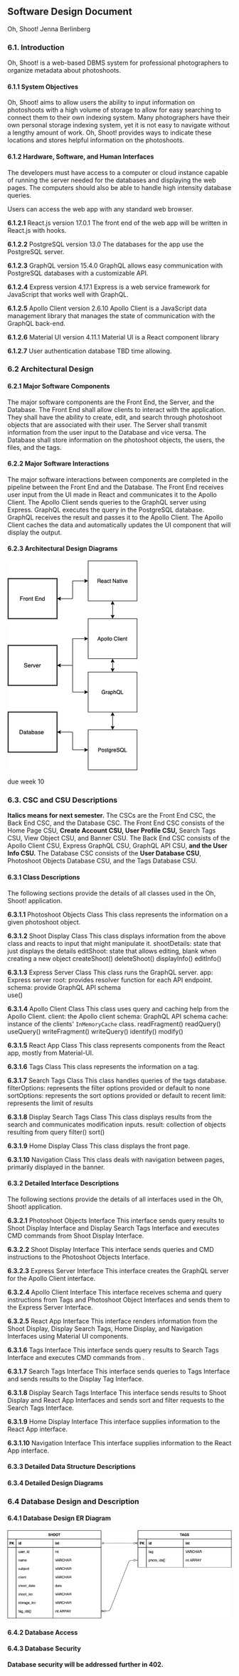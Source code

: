 ## Software Design Document
Oh, Shoot!
Jenna Berlinberg

### 6.1. Introduction
Oh, Shoot! is a web-based DBMS system for professional photographers to organize metadata about photoshoots.

#### 6.1.1 System Objectives
Oh, Shoot! aims to allow users the ability to input information on photoshoots with a high volume of storage to allow for easy searching to connect them to their own indexing system. Many photographers have their own personal storage indexing system, yet it is not easy to navigate without a lengthy amount of work. Oh, Shoot! provides ways to indicate these locations and stores helpful information on the photoshoots.

#### 6.1.2 Hardware, Software, and Human Interfaces

The developers must have access to a computer or cloud instance capable of running the server needed for the databases and displaying the web pages. The computers should also be able to handle high intensity database queries.

Users can access the web app with any standard web browser.

  __6.1.2.1__ React.js version 17.0.1
The front end of the web app will be written in React.js with hooks.

  __6.1.2.2__ PostgreSQL version 13.0
The databases for the app use the PostgreSQL server.

  __6.1.2.3__ GraphQL version 15.4.0
GraphQL allows easy communication with PostgreSQL databases with a customizable API.

  __6.1.2.4__ Express version 4.17.1
Express is a web service framework for JavaScript that works well with GraphQL.

  __6.1.2.5__ Apollo Client version 2.6.10
Apollo Client is a JavaScript data management library that manages the state of communication with the GraphQL back-end.

  __6.1.2.6__ Material UI version 4.11.1 
 Material UI is a React component library

  __6.1.2.7__ User authentication database
TBD time allowing.

### 6.2 Architectural Design

#### 6.2.1 Major Software Components
The major software components are the Front End, the Server, and the Database.
The Front End shall allow clients to interact with the application. They shall have the ability to create, edit, and search through photoshoot objects that are associated with their user.
The Server shall transmit information from the user input to the Database and vice versa.
The Database shall store information on the photoshoot objects, the users, the files, and the tags.

#### 6.2.2 Major Software Interactions
The major software interactions between components are completed in the pipeline between the Front End and the Database.
The Front End receives user input from the UI made in React and communicates it to the Apollo Client. The Apollo Client sends queries to the GraphQL server using Express. GraphQL executes the query in the PostgreSQL database.
GraphQL receives the result and passes it to the Apollo Client. The Apollo Client caches the data and automatically updates the UI component that will display the output.

#### 6.2.3 Architectural Design Diagrams
![Architectural Design](/sdf/img/arch_design.png)

due week 10
### 6.3. CSC and CSU Descriptions
**Italics means for next semester.**
The CSCs are the Front End CSC, the Back End CSC, and the Database CSC.
The Front End CSC consists of the Home Page CSU, **Create Account CSU, User Profile CSU,** Search Tags CSU, View Object CSU, and Banner CSU.
The Back End CSC consists of the Apollo Client CSU, Express GraphQL CSU, GraphQL API CSU, **and the User Info CSU.**
The Database CSC consists of the **User Database CSU**, Photoshoot Objects Database CSU, and the Tags Database CSU.

#### 6.3.1 Class Descriptions
The following sections provide the details of all classes used in the Oh, Shoot! application.

__6.3.1.1__ Photoshoot Objects Class
This class represents the information on a given photoshoot object.


__6.3.1.2__ Shoot Display Class
This class displays information from the above class and reacts to input that might manipulate it.
shootDetails: state that just displays the details
editShoot: state that allows editing, blank when creating a new object 
createShoot()
deleteShoot()
displayInfo()
editInfo()

__6.3.1.3__ Express Server Class
This class runs the GraphQL server.
app: Express server
root: provides resolver function for each API endpoint.
schema: provide GraphQL API schema  
use()

__6.3.1.4__ Apollo Client Class
This class uses query and caching help from the Apollo Client.
client: the Apollo client
schema: GraphQL API schema
cache: instance of the clients' `InMemoryCache` class.
readFragment()
readQuery()
useQuery()
writeFragment()
writeQuery()
identify()
modify()

__6.3.1.5__ React App Class
This class represents components from the React app, mostly from Material-UI.

__6.3.1.6__ Tags Class
This class represents the information on a tag.

__6.3.1.7__ Search Tags Class
This class handles queries of the tags database.
filterOptions: represents the filter options provided or default to none
sortOptions: represents the sort options provided or default to recent
limit: represents the limit of results

__6.3.1.8__ Display Search Tags Class
This class displays results from the search and communicates modification inputs.
result: collection of objects resulting from query
filter()
sort()

__6.3.1.9__ Home Display Class
This class displays the front page.

__6.3.1.10__ Navigation Class
This class deals with navigation between pages, primarily displayed in the banner.

#### 6.3.2 Detailed Interface Descriptions
The following sections provide the details of all interfaces used in the Oh, Shoot! application.

__6.3.2.1__ Photoshoot Objects Interface
This interface sends query results to Shoot Display Interface and Display Search Tags Interface and executes CMD commands from Shoot Display Interface.

__6.3.2.2__ Shoot Display Interface
This interface sends queries and CMD instructions to the Photoshoot Objects Interface.

__6.3.2.3__ Express Server Interface
This interface creates the GraphQL server for the Apollo Client interface.

__6.3.2.4__ Apollo Client Interface
This interface receives schema and query instructions from Tags and Photoshoot Object Interfaces and sends them to the Express Server Interface.

__6.3.2.5__ React App Interface
This interface renders information from the Shoot Display, Display Search Tags, Home Display, and Navigation Interfaces using Material UI components.

__6.3.1.6__ Tags Interface
This interface sends query results to Search Tags Interface and executes CMD commands from .

__6.3.1.7__ Search Tags Interface
This interface sends queries to Tags Interface and sends results to the Display Tag Interface.  

__6.3.1.8__ Display Search Tags Interface
This interface sends results to Shoot Display and React App Interfaces and sends sort and filter requests to the Search Tags Interface.

__6.3.1.9__ Home Display Interface
This interface supplies information to the React App interface.

__6.3.1.10__ Navigation Interface
This interface supplies information to the React App interface.

#### 6.3.3 Detailed Data Structure Descriptions
#### 6.3.4 Detailed Design Diagrams

### 6.4 Database Design and Description
#### 6.4.1 Database Design ER Diagram

![Database Schema](/sdf/img/db_erd.png)

#### 6.4.2 Database Access
#### 6.4.3 Database Security

__Database security will be addressed further in 402.__

